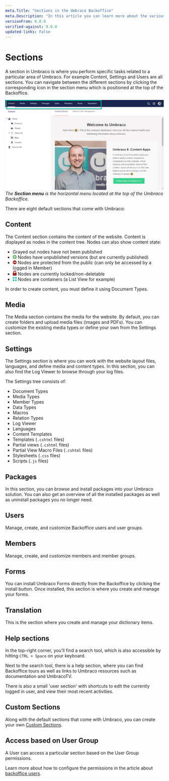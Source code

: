 ```yaml
---
meta.Title: "Sections in the Umbraco Backoffice"
meta.Description: "In this article you can learn more about the various sections you can find within the Umbraco Backoffice."
versionFrom: 8.0.0
verified-against: 9.0.0
updated-links: False
---
```


# Sections
A section in Umbraco is where you perform specific tasks related to a particular area of Umbraco. For example Content, Settings and Users are all sections. You can navigate between the different sections by clicking the corresponding icon in the section menu which is positioned at the top of the Backoffice.

![Sections](images/highlight-sections.png "The Section menu is the horizontal menu located at the top of the Umbraco Backoffice.")
*The __Section menu__ is the horizontal menu located at the top of the Umbraco Backoffice.*

There are eight default sections that come with Umbraco:

## Content
The Content section contains the content of the website. Content is displayed as nodes in the content tree. Nodes can also show content state:

* Grayed out nodes have not been published
* <img src="images/has-unpublished-version.svg" width="12px" style="margin: 0;"> Nodes have unpublished versions (but are currently published)
* <img src="images/protected.svg" width="12px" style="margin: 0;"> Nodes are protected from the public (can only be accessed by a logged in Member)
* <img src="images/locked.svg" width="12px" style="margin: 0;"> Nodes are currently locked/non-deletable
* <img src="images/is-container.svg" width="12px" style="margin: 0;"> Nodes are containers (a List View for example)

In order to create content, you must define it using Document Types.

## Media
The Media section contains the media for the website. By default, you can create folders and upload media files (images and PDFs). You can customize the existing media types or define your own from the Settings section.

## Settings
The Settings section is where you can work with the website layout files, languages, and define media and content types. In this section, you can also find the Log Viewer to browse through your log files.

The Settings tree consists of:

- Document Types
- Media Types
- Member Types
- Data Types
- Macros
- Relation Types
- Log Viewer
- Languages
- Content Templates
- Templates (`.cshtml` files)
- Partial views (`.cshtml` files)
- Partial View Macro Files (`.cshtml` files)
- Stylesheets (`.css` files)
- Scripts (`.js` files)

## Packages
In this section, you can browse and install packages into your Umbraco solution. You can also get an overview of all the installed packages as well as uninstall packages you no longer need.

## Users
Manage, create, and customize Backoffice users and user groups.

## Members
Manage, create, and customize members and member groups.

## Forms
You can install Umbraco Forms directly from the Backoffice by clicking the install button. Once installed, this section is where you create and manage your forms.

## Translation
This is the section where you create and manage your dictionary items.

## Help sections
In the top-right corner, you'll find a search tool, which is also accessible by hitting `CTRL + Space` on your keyboard.

Next to the search tool, there is a help section, where you can find Backoffice tours as well as links to Umbraco resources such as documentation and UmbracoTV.

There is also a small 'user section' with shortcuts to edit the currently logged in user, and view their most recent activities.

## Custom Sections
Along with the default sections that come with Umbraco, you can create your own [Custom Sections](../../../Extending/Section-Trees/index.md).

## Access based on User Group
A User can access a particular section based on the User Group permissions.

Learn more about how to configure the permissions in the article about [backoffice users](../../Data/Users).
